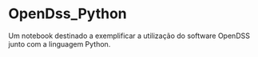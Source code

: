 # OpenDss_Python
Um notebook destinado a exemplificar a utilização do software OpenDSS junto com a linguagem Python.

